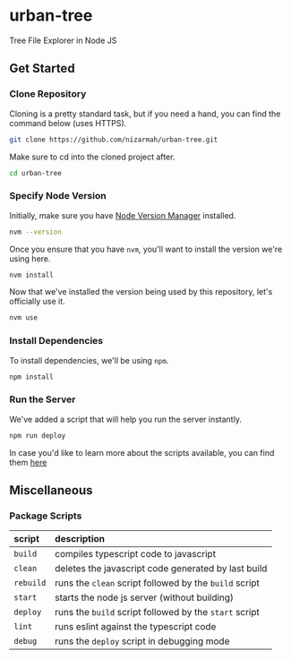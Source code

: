 # urban-tree
Tree File Explorer in Node JS

## Get Started

### Clone Repository

Cloning is a pretty standard task, but if you need a hand, you can find the command below (uses HTTPS).

```sh
git clone https://github.com/nizarmah/urban-tree.git
```

Make sure to cd into the cloned project after.

```sh
cd urban-tree
```

### Specify Node Version

Initially, make sure you have [Node Version Manager](https://github.com/nvm-sh/nvm) installed.

```sh
nvm --version
```

Once you ensure that you have `nvm`, you'll want to install the version we're using here.

```sh
nvm install
```

Now that we've installed the version being used by this repository, let's officially use it.

```sh
nvm use
```

### Install Dependencies

To install dependencies, we'll be using `npm`.

```sh
npm install
```

### Run the Server

We've added a script that will help you run the server instantly.

```sh
npm run deploy
```

In case you'd like to learn more about the scripts available, you can find them [here](#glossary)

## Miscellaneous

### Package Scripts

|script|description|
|:-----|:----------|
|`build`|compiles typescript code to javascript|
|`clean`|deletes the javascript code generated by last build|
|`rebuild`|runs the `clean` script followed by the `build` script|
|`start`|starts the node js server (without building)|
|`deploy`|runs the `build` script followed by the `start` script|
|`lint`|runs eslint against the typescript code|
|`debug`|runs the `deploy` script in debugging mode|
